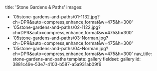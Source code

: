 title: 'Stone Gardens & Paths'
images:
  - '05stone-gardens-and-paths/01-1132.jpg?ch=DPR&auto=compress,enhance,format&w=475&h=300'
  - '05stone-gardens-and-paths/02-1122.jpg?ch=DPR&auto=compress,enhance,format&w=475&h=300'
  - '05stone-gardens-and-paths/03-Norman.jpg?ch=DPR&auto=compress,enhance,format&w=475&h=300'
  - '05stone-gardens-and-paths/04-Norman.jpg?ch=DPR&auto=compress,enhance,format&w=475&h=300'
nav_title: stone-gardens-and-paths
template: gallery
fieldset: gallery
id: 3881c49e-53e7-4103-b587-a5a931ab09f6
